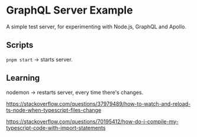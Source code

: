 # GraphQL Server Example

A simple test server, for experimenting with Node.js, GraphQL and Apollo.

## Scripts

`pnpm start` -> starts server.

## Learning

nodemon -> restarts server, every time there's changes.

https://stackoverflow.com/questions/37979489/how-to-watch-and-reload-ts-node-when-typescript-files-change

https://stackoverflow.com/questions/70195412/how-do-i-compile-my-typescript-code-with-import-statements
